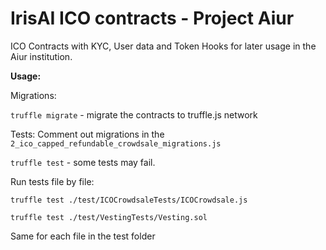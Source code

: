 # IrisAI ICO contracts - Project Aiur

ICO Contracts with KYC, User data and Token Hooks for later usage in the Aiur institution.


**Usage:**

Migrations:

`truffle migrate` - migrate the contracts to truffle.js network

Tests: Comment out migrations in the `2_ico_capped_refundable_crowdsale_migrations.js`

`truffle test` - some tests may fail. 

Run tests file by file:

`truffle test ./test/ICOCrowdsaleTests/ICOCrowdsale.js`

`truffle test ./test/VestingTests/Vesting.sol`

Same for each file in the test folder
